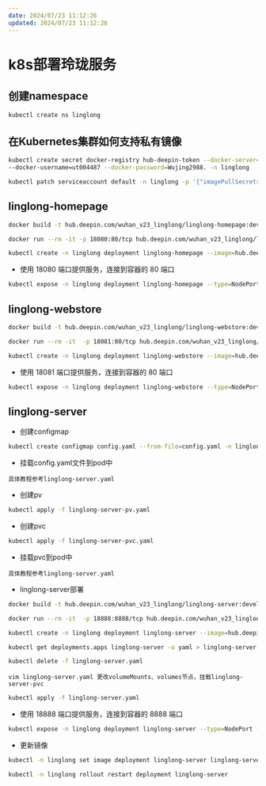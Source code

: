 ```yaml
---
date: 2024/07/23 11:12:26
updated: 2024/07/23 11:12:26
---
```


# k8s部署玲珑服务

## 创建namespace

```bash
kubectl create ns linglong
```

## 在Kubernetes集群如何支持私有镜像

```bash
kubectl create secret docker-registry hub-deepin-token --docker-server=hub.deepin.com \
--docker-username=ut004487 --docker-password=Wujing2988. -n linglong
```

```bash
kubectl patch serviceaccount default -n linglong -p '{"imagePullSecrets": [{"name": "hub-deepin-token"}]}'
```

## linglong-homepage

```bash
docker build -t hub.deepin.com/wuhan_v23_linglong/linglong-homepage:develop-snipe .
```

```bash
docker run --rm -it -p 18080:80/tcp hub.deepin.com/wuhan_v23_linglong/linglong-homepage:develop-snipe
```

```bash
kubectl create -n linglong deployment linglong-homepage --image=hub.deepin.com/wuhan_v23_linglong/linglong-homepage:develop-snipe
```
<!-- 
```bash
kubectl get deployments.apps linglong-homepage -o yaml > linglong-homepage.yaml
```

```bash
kubectl delete -f linglong-homepage.yaml
```

```text
vim linglong-homepage.yaml 将 namespace 从 default改为 linglong
```

```bash
kubectl apply -f linglong-homepage.yaml
``` -->

- 使用 18080 端口提供服务，连接到容器的 80 端口

```bash
kubectl expose -n linglong deployment linglong-homepage --type=NodePort --port=18080 --target-port=80
```

## linglong-webstore

```bash
docker build -t hub.deepin.com/wuhan_v23_linglong/linglong-webstore:develop-snipe .
```

```bash
docker run --rm -it  -p 18081:80/tcp hub.deepin.com/wuhan_v23_linglong/linglong-webstore:develop-snipe
```

```bash
kubectl create -n linglong deployment linglong-webstore --image=hub.deepin.com/wuhan_v23_linglong/linglong-webstore:develop-snipe
```

<!-- ```bash
kubectl get deployments.apps linglong-webstore -o yaml > linglong-webstore.yaml
```

```bash
kubectl delete -f linglong-webstore.yaml
```

```text
vim linglong-webstore.yaml 将 namespace 从 default改为 linglong
```

```bash
kubectl apply -f linglong-webstore.yaml
``` -->

- 使用 18081 端口提供服务，连接到容器的 80 端口

```bash
kubectl expose -n linglong deployment linglong-webstore --type=NodePort --port=18081 --target-port=80
```

## linglong-server

- 创建configmap

```bash
kubectl create configmap config.yaml --from-file=config.yaml -n linglong
```

- 挂载config.yaml文件到pod中

```text
具体教程参考linglong-server.yaml
```

- 创建pv

```bash
kubectl apply -f linglong-server-pv.yaml
```

- 创建pvc

```bash
kubectl apply -f linglong-server-pvc.yaml
```

- 挂载pvc到pod中

```text
具体教程参考linglong-server.yaml
```

- linglong-server部署

```bash
docker build -t hub.deepin.com/wuhan_v23_linglong/linglong-server:develop-snipe .
```

```bash
docker run --rm -it  -p 18888:8888/tcp hub.deepin.com/wuhan_v23_linglong/linglong-server:develop-snipe
```

```bash
kubectl create -n linglong deployment linglong-server --image=hub.deepin.com/wuhan_v23_linglong/linglong-server:develop-snipe
```

```bash
kubectl get deployments.apps linglong-server -o yaml > linglong-server.yaml
```

```bash
kubectl delete -f linglong-server.yaml
```

```text
vim linglong-server.yaml 更改volumeMounts、volumes节点，挂载linglong-server-pvc
```

```bash
kubectl apply -f linglong-server.yaml
```

- 使用 18888 端口提供服务，连接到容器的 8888 端口

```bash
kubectl expose -n linglong deployment linglong-server --type=NodePort --port=18888 --target-port=8888
```

- 更新镜像

```bash
kubectl -n linglong set image deployment linglong-server linglong-server=hub.deepin.com/wuhan_v23_linglong/linglong-server:develop-snipe
```

```bash
kubectl -n linglong rollout restart deployment linglong-server
```
